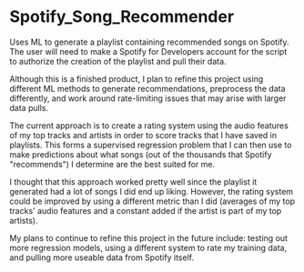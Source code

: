 # Spotify_Song_Recommender

Uses ML to generate a playlist containing recommended songs on Spotify. The user will need to make a Spotify for Developers account for the script to authorize the creation of the playlist and pull their data.

Although this is a finished product, I plan to refine this project using different ML methods to generate recommendations, preprocess the data differently, and work around rate-limiting issues that may arise with larger data pulls.

The current approach is to create a rating system using the audio features of my top tracks and artists in order to score tracks that I have saved in playlists. This forms a supervised regression problem that I can then use to make predictions about what songs (out of the thousands that Spotify "recommends") I determine are the best suited for me.

I thought that this approach worked pretty well since the playlist it generated had a lot of songs I did end up liking. However, the rating system could be improved by using a different metric than I did (averages of my top tracks' audio features and a constant added if the artist is part of my top artists).

My plans to continue to refine this project in the future include: testing out more regression models, using a different system to rate my training data, and pulling more useable data from Spotify itself.
